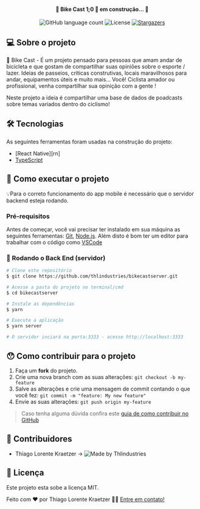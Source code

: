 <!-- <h1 align="center">
    <img src="https://i.imgur.com/ceICOgl.png" width="400"/>
</h1> -->

<h4 align="center"> 
	🚧 Bike Cast 1;0 🚀 em construção... 🚧
</h4>

<p align="center">
  <img alt="GitHub language count" src="https://img.shields.io/github/languages/count/thlindustries/bikecastserver?style=plastic">


  <img alt="License" src="https://img.shields.io/badge/license-MIT-brightgreen">
   <a href="https://github.com/tgmarinho/nlw1/stargazers">
    <img alt="Stargazers" src="https://img.shields.io/github/stars/thlindustries/bikecastserver?style=plastic">
  </a>
</p>


## 💻 Sobre o projeto

🚴 Bike Cast - É um projeto pensado para pessoas que amam andar de bicicleta e que gostam de compartilhar suas opiniões sobre o esporte / lazer. Ideias de passeios, críticas construtivas, locais maravilhosos para andar, equipamentos úteis e muito mais... Você! Ciclista amador ou profissional, venha compartilhar sua opinição com a gente !

Neste projeto a ideia é compartilhar uma base de dados de poadcasts sobre temas variados dentro do ciclismo!


## 🛠 Tecnologias

As seguintes ferramentas foram usadas na construção do projeto:

- [React Native][rn]
- [TypeScript][typescript]

## 🚀 Como executar o projeto

💡Para o correto funcionamento do app mobile é necessário que o servidor backend esteja rodando.

### Pré-requisitos

Antes de começar, você vai precisar ter instalado em sua máquina as seguintes ferramentas:
[Git](https://git-scm.com), [Node.js][nodejs]. 
Além disto é bom ter um editor para trabalhar com o código como [VSCode][vscode]

### 🎲 Rodando o Back End (servidor)

```bash
# Clone este repositório
$ git clone https://github.com/thlindustries/bikecastserver.git

# Acesse a pasta do projeto no terminal/cmd
$ cd bikecastserver

# Instale as dependências
$ yarn

# Execute a aplicação
$ yarn server

# O servidor inciará na porta:3333 - acesse http://localhost:3333 
```

## 😯 Como contribuir para o projeto

1. Faça um **fork** do projeto.
2. Crie uma nova branch com as suas alterações: `git checkout -b my-feature`
3. Salve as alterações e crie uma mensagem de commit contando o que você fez: `git commit -m "feature: My new feature"`
4. Envie as suas alterações: `git push origin my-feature`
> Caso tenha alguma dúvida confira este [guia de como contribuir no GitHub](https://github.com/firstcontributions/first-contributions)


## 👥 Contribuidores
- Thiago Lorente Kraetzer -> 
  <img alt="Made by Thlindustries" src="https://img.shields.io/github/followers/thlindustries?style=social">

## 📝 Licença

Este projeto esta sobe a licença MIT.

Feito com ❤️ por Thiago Lorente Kraetzer 👋🏽 [Entre em contato!](https://www.linkedin.com/in/thiago-kraetzer/)

[nodejs]: https://nodejs.org/
[typescript]: https://www.typescriptlang.org/
[reactjs]: https://reactjs.org
[yarn]: https://yarnpkg.com/
[vscode]: https://code.visualstudio.com/
[vceditconfig]: https://marketplace.visualstudio.com/items?itemName=EditorConfig.EditorConfig
[license]: https://opensource.org/licenses/MIT
[vceslint]: https://marketplace.visualstudio.com/items?itemName=dbaeumer.vscode-eslint
[prettier]: https://marketplace.visualstudio.com/items?itemName=esbenp.prettier-vscode
